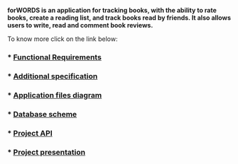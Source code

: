 **forWORDS is an application for tracking books, with the ability to rate books, create a reading list, and track books read by friends. It also allows users to write, read and comment book reviews.**

To know more click on the link below:
### * [Functional Requirements](https://fpmi-hci-2023.github.io/project13b-web-6y6jlu/Functional-requirements)
### * [Additional specification](https://fpmi-hci-2023.github.io/project13b-web-6y6jlu/Additional-specification)
### * [Application files diagram](https://fpmi-hci-2023.github.io/project13b-web-6y6jlu/Application-files-diagram)
### * [Database scheme](https://fpmi-hci-2023.github.io/project13b-web-6y6jlu/Database-scheme)
### * [Project API](https://fpmi-hci-2023.github.io/project13b-web-6y6jlu//Project-API)
### * [Project presentation](https://fpmi-hci-2023.github.io/project13b-web-6y6jlu/Project-presentation)
